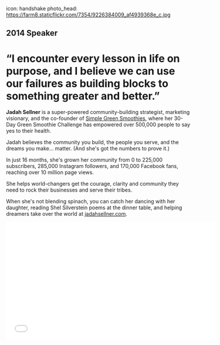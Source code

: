 icon: handshake
photo_head: https://farm8.staticflickr.com/7354/9226384009_af4939368e_c.jpg

## 2014 Speaker

# “I encounter every lesson in life on purpose, and I believe we can use our failures as building blocks to something greater and better.”

<div class="zig-zags_blue"></div>

**Jadah Sellner** is a super-powered community-building strategist, marketing visionary, and the co-founder of [Simple Green Smoothies](http://simplegreensmoothies.com), where her 30-Day Green Smoothie Challenge has empowered over 500,000 people to say yes to their health.

Jadah believes the community you build, the people you serve, and the dreams you make… matter. (And she's got the numbers to prove it.)

In just 16 months, she's grown her community from 0 to 225,000 subscribers, 285,000 Instagram followers, and 170,000 Facebook fans, reaching over 10 million page views.

She helps world-changers get the courage, clarity and community they need to rock their businesses and serve their tribes. 

When she's not blending spinach, you can catch her dancing with her daughter, reading Shel Silverstein poems at the dinner table, and helping dreamers take over the world at [jadahsellner.com](http://jadahsellner.com).

<div class="line-canvas"></div>

<iframe src="//player.vimeo.com/video/102690002?byline=0&amp;portrait=0&amp;color=adbf27" width="570" height="321" frameborder="0" webkitallowfullscreen mozallowfullscreen allowfullscreen></iframe>
